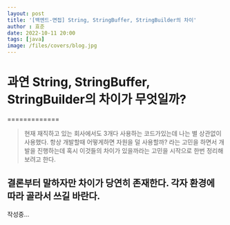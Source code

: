 ```yaml
---
layout: post
title: '[백엔드-면접] String, StringBuffer, StringBuilder의 차이'
author : 효준
date: 2022-10-11 20:00
tags: [java]
image: /files/covers/blog.jpg
---
```


# 과연 String, StringBuffer, StringBuilder의 차이가 무엇일까?
=============


> 현재 재직하고 있는 회사에서도 3개다 사용하는 코드가있는데 나는 별 상관없이 사용했다.
항상 개발할때 어떻게하면 자원을 덜 사용할까? 라는 고민을 하면서 개발을 진행하는데
혹시 이것들의 차이가 있을까라는 고민을 시작으로 한번 정리해보려고 한다.


결론부터 말하자만 차이가 당연히 존재한다. 각자 환경에 따라 골라서 쓰길 바란다.
---

작성중...



